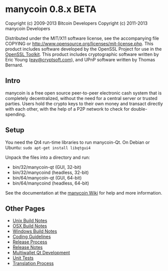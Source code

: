 manycoin 0.8.x BETA
====================

Copyright (c) 2009-2013 Bitcoin Developers
Copyright (c) 2011-2013 manycoin Developers

Distributed under the MIT/X11 software license, see the accompanying
file COPYING or http://www.opensource.org/licenses/mit-license.php.
This product includes software developed by the OpenSSL Project for use in the [OpenSSL Toolkit](http://www.openssl.org/). This product includes
cryptographic software written by Eric Young ([eay@cryptsoft.com](mailto:eay@cryptsoft.com)), and UPnP software written by Thomas Bernard.


Intro
---------------------
manycoin is a free open source peer-to-peer electronic cash system that is
completely decentralized, without the need for a central server or trusted
parties.  Users hold the crypto keys to their own money and transact directly
with each other, with the help of a P2P network to check for double-spending.


Setup
---------------------
You need the Qt4 run-time libraries to run manycoin-Qt. On Debian or Ubuntu:
	`sudo apt-get install libqtgui4`

Unpack the files into a directory and run:

- bin/32/manycoin-qt (GUI, 32-bit)
- bin/32/manycoind (headless, 32-bit)
- bin/64/manycoin-qt (GUI, 64-bit)
- bin/64/manycoind (headless, 64-bit)

See the documentation at the [manycoin Wiki](http://manycoin.info)
for help and more information.


Other Pages
---------------------
- [Unix Build Notes](build-unix.md)
- [OSX Build Notes](build-osx.md)
- [Windows Build Notes](build-msw.md)
- [Coding Guidelines](coding.md)
- [Release Process](release-process.md)
- [Release Notes](release-notes.md)
- [Multiwallet Qt Development](multiwallet-qt.md)
- [Unit Tests](unit-tests.md)
- [Translation Process](translation_process.md)
